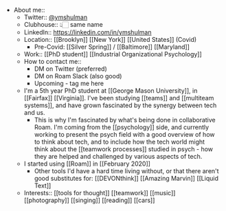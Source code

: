 - About me::
    - Twitter:: [@ymshulman](https://twitter.com/ymshulman)
    - Clubhouse:: 👆🏻 same name
    - LinkedIn:: https://linkedin.com/in/ymshulman
    - Location:: [[Brooklyn]] [[New York]] [[United States]] (Covid)
        - Pre-Covid: [[Silver Spring]] / [[Baltimore]] [[Maryland]]
    - Work:: [[PhD student]] [[Industrial Organizational Psychology]]
    - How to contact me::
        - DM on Twitter (preferred)
        - DM on Roam Slack (also good)
        - Upcoming - tag me here
    - I'm a 5th year PhD student at [[George Mason University]], in [[Fairfax]] [[Virginia]]. I've been studying [[teams]] and [[multiteam systems]], and have grown fascinated by the synergy between tech and us. 
        - This is why I'm fascinated by what's being done in collaborative Roam. I'm coming from the [[psychology]] side, and currently working to present the psych field with a good overview of how to think about tech, and to include how the tech world might think about the [[teamwork processes]] studied in psych - how they are helped and challenged by various aspects of tech. 
    - I started using [[Roam]] in [[February 2020]]
        - Other tools I'd have a hard time living without, or that there aren't good substitutes for: [[DEVONthink]] [[Amazing Marvin]] [[Liquid Text]]
    - Interests:: [[tools for thought]] [[teamwork]] [[music]] [[photography]] [[singing]] [[reading]] [[cars]]
